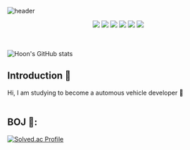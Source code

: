 ![header](https://capsule-render.vercel.app/api?type=waving&color=gradient&customColorList=28&height=300&section=header&text=Welcome%20Hoon's%20github&fontSize=70&animation=twinkling)

<div align="center">
	<img src="https://img.shields.io/badge/C++-00599C?style=flat&logo=Cplusplus&logoColor=white" />
	<img src="https://img.shields.io/badge/C-A8B9CC?style=flat&logo=C&logoColor=white" />
	<img src="https://img.shields.io/badge/Python-3776AB?style=flat&logo=Python&logoColor=white" />
	<img src="https://img.shields.io/badge/TensorFlow-FF6F00?style=flat&logo=TensorFlow&logoColor=white" />
	<img src="https://img.shields.io/badge/PyTorch-EE4C2C?style=flat&logo=PyTorch&logoColor=white" />
	<img src="https://img.shields.io/badge/ROS-22314E?style=flat&logo=ros&logoColor=white"/>

</div>
<br/><br/>

![Hoon's GitHub stats](https://github-readme-stats.vercel.app/api?username=yhoons&theme=gruvbox&show_icons=true)

## Introduction :raised_hands:
Hi, I am studying to become a automous vehicle developer :car:
<br/><br/>







## BOJ 📖: 
</a>

[![Solved.ac Profile](http://mazassumnida.wtf/api/generate_badge?boj=dudgns0407)](https://solved.ac/dudgns0407)<br/>
<br/><br/><br/>
